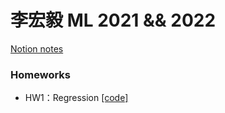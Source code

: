 # 李宏毅 ML 2021 && 2022

[Notion notes](<http://markdown.tw/](https://www.notion.so/ML-673c4492069a41ed93f723a7dbcc704d?pvs=4)https://www.notion.so/ML-673c4492069a41ed93f723a7dbcc704d?pvs=4>)

### Homeworks
- HW1：Regression [[code]](<https://github.com/ZJimFang/ML/blob/master/%E6%9D%8E%E5%AE%8F%E6%AF%85ML2021/HW01.ipynb>)
